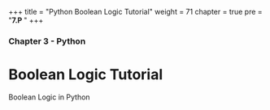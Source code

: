 +++
title = "Python Boolean Logic Tutorial"
weight = 71
chapter = true
pre = "<b>7.P </b>"
+++

### Chapter 3 - Python

# Boolean Logic Tutorial

Boolean Logic in Python
